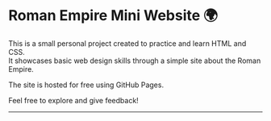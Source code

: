 # Roman Empire Mini Website 🌍

This is a small personal project created to practice and learn HTML and CSS.  
It showcases basic web design skills through a simple site about the Roman Empire.

The site is hosted for free using GitHub Pages.

Feel free to explore and give feedback!

---
